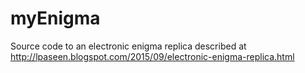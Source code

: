 # myEnigma
Source code to an electronic enigma replica described at http://lpaseen.blogspot.com/2015/09/electronic-enigma-replica.html
